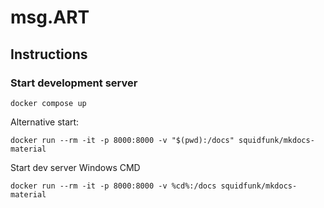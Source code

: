 # msg.ART

## Instructions

### Start development server

```shell
docker compose up
```

Alternative start:

```shell
docker run --rm -it -p 8000:8000 -v "$(pwd):/docs" squidfunk/mkdocs-material
```

Start dev server Windows CMD
```shell
docker run --rm -it -p 8000:8000 -v %cd%:/docs squidfunk/mkdocs-material
```
